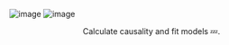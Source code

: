 ![image](https://user-images.githubusercontent.com/84760072/221041560-842b16a1-6ed4-4625-a301-b4fc258fda4d.png)
![image](https://user-images.githubusercontent.com/84760072/221075496-d7b23f08-216e-4507-b65b-0b6530716ef9.png)

<p align="center">
  Calculate causality and fit models 💤.
</p>
